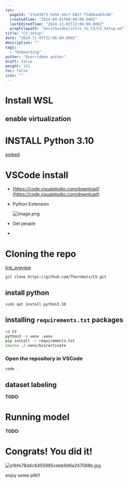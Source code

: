 ```yaml
---
sys:
  pageId: "17ed3673-5e94-44cf-b817-f54bbaa03c06"
  createdTime: "2024-09-01T00:08:00.000Z"
  lastEditedTime: "2024-11-03T22:06:00.000Z"
  propFilepath: "docs/Guides/intro_to_CV/CV_Setup.md"
title: "CV_Setup"
date: "2024-11-03T22:06:00.000Z"
description: ""
tags:
  - "Onboarding"
author: "Overridden author"
draft: false
weight: 161
toc: false
icon: ""
---
```


# Install WSL

## enable virtualization

# INSTALL Python 3.10

[embed](https://www.rose-hulman.edu/class/csse/csse132/2425a/labs/prelab1-wsl2.html)

# VSCode install

- [https://code.visualstudio.com/download](https://code.visualstudio.com/download)
- Python Extension

	![image.png](https://prod-files-secure.s3.us-west-2.amazonaws.com/d518164a-d88e-44d1-a4ee-3adb3bd8bce0/d82b6650-a5e4-4d3c-b8c9-93d817dae00e/image.png?X-Amz-Algorithm=AWS4-HMAC-SHA256&X-Amz-Content-Sha256=UNSIGNED-PAYLOAD&X-Amz-Credential=ASIAZI2LB466TKEJWK4M%2F20250225%2Fus-west-2%2Fs3%2Faws4_request&X-Amz-Date=20250225T181131Z&X-Amz-Expires=3600&X-Amz-Security-Token=IQoJb3JpZ2luX2VjEBIaCXVzLXdlc3QtMiJIMEYCIQClL74DvsKbYWY2Ds15eOzjNXdTZ8IWCiglxhjGfCluUAIhALOXrkjv2dFdmspdUNLSGr5JTRd7P8t5rzLzmwqejgQNKv8DCEsQABoMNjM3NDIzMTgzODA1IgxwPb6cKXC%2FGre1HzUq3APmYaN5Pyloj8t9yoddHk9W9%2B%2FUd6Knc0K9kk5DhaKG8hpvgPgAEKhSTqEiEfCkS8MUvKxLE2tZXlKkxdfZlkpjsenl6FdoX6wlk74tVnc%2FfmxxEjjjFFgsjh7rlv8pMbEoP8rC8Cvfmff%2FMEkVAdJV3%2BKG1PW%2Ba1vnU43foLhljVvPUtGq3FKiEgwYQiEcy3%2FVcA80nR18V97YAjSAnaqa8rqkzCAzhaQWn0qEjvlSjxUSCXxqmHoL8kZH5FRi8pOByUAUlwCy1oSXOa3myUjh9gAGLNpBbyG2PvDNrUs6oRAhY9tUz3KtCcn%2F%2FGIN0wbK%2FtDaIAIMSRNyu%2FINS6S2yyPUS%2FfLG3ck38HKZ4imG%2Fd%2FtAGUQGnv0iN9lfbCQ%2FUdLitmrcS0%2Fk94niPixNJrlcE0ErO1uJs6ECIrQ6pRcMSPpnqJbhYF4KlZYPKfPkcYuW5G1icz8fRzeG%2FbHAJ%2FpQuIFBklOVAE2HMtjOH3Mr%2BA5FVp6arJuXiJ9jNZkGIcrcfXudSHkwJ9oSHjXV%2BdYtyWVKNC5hBdwb41mt%2FTYq0h7RSHeqyL1XM9hTZkMcSHc5ZM2%2BAtHUqGZ6l9OurQJ4TVXp4zIwZsZcfBLQi2EstndIbcapntYzroUjD%2BjPi9BjqkATidjI537LKapYaLC6EbHQT%2BKzRNeYRT5yy5BCKL%2BCQ4%2B%2FMHolAEGRN2JvZnEc8ngBxw2RqwBFNjY6X8gQZPF0OH4aN49ab8HcjLsdp1XU2KMJoEr8LEcsVFv5Qxx1p%2F%2FDTJsRtnkaP0hzOhs4sGqyEsFemYS9cMQ1PhiKZVgij1B%2F7KDAe5PBkQpfJ4D9oruLDPUyBEXWqka%2FcayeRZZHc12%2BRz&X-Amz-Signature=af9e52fd6ada997122247453de13bffb516e70307b7be7e2819a415f11a5608b&X-Amz-SignedHeaders=host&x-id=GetObject)
- Get people
- 

# Cloning the repo

[link_preview](https://github.com/Thornbots/CV/)

```bash
git clone https://github.com/Thornbots/CV.git
```

## install python

```bash
sudo apt install python3.10
```

## installing `requirements.txt` packages

```bash
cd CV
python3 -m venv .venv
pip install -r requirements.txt
source ./.venv/bin/activate
```

### Open the repository in VSCode

```bash
code .
```

## dataset labeling  

**TODO:**

# Running model

**TODO:**

# Congrats! You did it!

![e1bfe78d4c6455985cebb9d6a247088b.jpg](https://prod-files-secure.s3.us-west-2.amazonaws.com/d518164a-d88e-44d1-a4ee-3adb3bd8bce0/7d1ce04e-65d6-40c8-814d-754280e9515a/e1bfe78d4c6455985cebb9d6a247088b.jpg?X-Amz-Algorithm=AWS4-HMAC-SHA256&X-Amz-Content-Sha256=UNSIGNED-PAYLOAD&X-Amz-Credential=ASIAZI2LB4663KPT25YL%2F20250225%2Fus-west-2%2Fs3%2Faws4_request&X-Amz-Date=20250225T181130Z&X-Amz-Expires=3600&X-Amz-Security-Token=IQoJb3JpZ2luX2VjEBIaCXVzLXdlc3QtMiJHMEUCICS2eNnzf2ybwu5P49Gm6Zi74dzdyit5zUTTFybWv%2BOzAiEA7gv9rJPW%2FmibeQ%2B1wHyWp6Lfo0Hg6KXD46l3VOxpJqoq%2FwMISxAAGgw2Mzc0MjMxODM4MDUiDNHDM8ARDoowuRq1jyrcA7XPiNsXUkpKD8yRvXJ%2B01iw2xcynoYzgCKx0r8i9p7TvOSoA21Ef2S3xj1UIIr6J6%2B%2F0sxRRyCHVocg3ofWNFHKqq%2BW64AScoEJJr6nUOPRTrpLQoNn5NGvyY3zM07pgljQGsNFMjyzsZFP6fTHBgRQ%2BrZHrSvb8d5E9W8VhGvhzhB79pK%2F5Y1SORhgllectqw%2BrP9FUwMhMS%2FwtcwVpoGhDREY5K0nnJ%2FspanXGng1qa%2FU8peNkPlbzGNX7qf40rzxNN2%2FuArGzRSS0WRwSRQLK75Ixu%2BqidtZOcjR5lJ8adM0krnS7MN7ul8EquoEjBi3GBWPIHlma1Khih0czlcDxXbj9g2CxDZCpOPkiE30z2SopkkXGWfLCISVEGFWarAPFqFR3y5P3gaxYbexhjxdbznKYCQNQ%2FKg0SqQH3sMpVnqg%2BQuoRDQha7QIfdf0V8E%2BYcD9G2hTbCGP0LvDX2NIwKQWIWI3h8tch%2BVVI5tWzAVtDOhwJXUc5r1wvIuzh7k98D39wdrtqP9oyYOGcKiM55MLkefAOB9W9y9Q%2BMc%2BaG5S%2B0cnMTLjUr0nwdJu8pN%2FsnR4FQlQQ%2B4M8tD5ZD6Kc9o9IAvXW8lVK9rlp5dDUo%2BPj6RG07%2FR12NMJeN%2BL0GOqUBi%2BIHZnsJSEgJ7cdY4G2SeNYu7TdnqZoMpTwTHdb2e1Px2%2FuWmOI7Eq7j1KNuPdwLFHdtSd0ppLRd%2Bk9%2FsbnVybUi%2Be9dRyWVcfJHJ1Zkm%2B41O7VERnINV1Ey7nVsSCM43o5lQ0uLrCGBbEBUxWMAcvEq%2Brc0Ky0I%2B2G3OhZ3Nqe1%2FTxwPg0y4W%2FmpMfDWgEW07f%2FcK1A7m%2FkLZQuOCO%2FEzDTYjK0&X-Amz-Signature=1b62c6232425ad209a39608512b8fb9acd6fcaed2ec41b95d9a5330d19dd4519&X-Amz-SignedHeaders=host&x-id=GetObject)

enjoy some pilk!!
